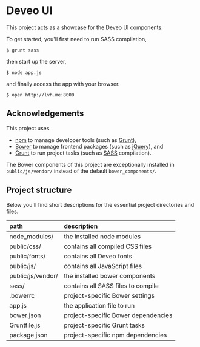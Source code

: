 # Deveo UI

This project acts as a showcase for the Deveo UI components.

To get started, you'll first need to run SASS compilation,

    $ grunt sass

then start up the server,

    $ node app.js 

and finally access the app with your browser.

    $ open http://lvh.me:8000

## Acknowledgements

This project uses

* [npm][npm] to manage developer tools (such as [Grunt][grunt]),
* [Bower][bower] to manage frontend packages (such as [jQuery][jquery]), and
* [Grunt][grunt] to run project tasks (such as [SASS][sass] compilation).

The Bower components of this project are exceptionally installed in `public/js/vendor/` instead of the default `bower_components/`.

## Project structure

Below you'll find short descriptions for the essential project directories and files.

| path                | description                           |
|:--------------------|:--------------------------------------|
| node_modules/       | the installed node modules            |
| public/css/         | contains all compiled CSS files       |
| public/fonts/       | contains all Deveo fonts              |
| public/js/          | contains all JavaScript files         |
| public/js/vendor/   | the installed bower components        |
| sass/               | contains all SASS files to compile    |
| .bowerrc            | project-specific Bower settings       |
| app.js              | the application file to run           |
| bower.json          | project-specific Bower dependencies   |
| Gruntfile.js        | project-specific Grunt tasks          |
| package.json        | project-specific npm dependencies     |

[bower]:  http://bower.io/
[grunt]:  http://gruntjs.com/
[jquery]: http://jquery.com/
[npm]:    https://www.npmjs.org/
[sass]:   http://sass-lang.com/
